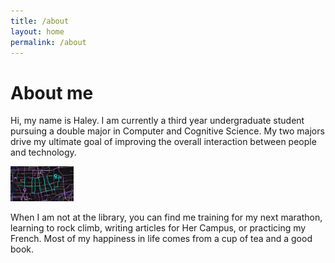 ```yaml
---
title: /about
layout: home
permalink: /about
---
```


# About me
Hi, my name is Haley. I am currently a third year undergraduate student pursuing a double major in Computer and Cognitive Science. My two majors drive my ultimate goal of improving the overall interaction between people and technology.

<img style = "width: 20%; height: 10%; ; " src="./haley.JPG"  alt="Profile"  />

When I am not at the library, you can find me training for my next marathon, learning to rock climb, writing articles for Her Campus, or practicing my French. Most of my happiness in life comes from a cup of tea and a good book.
